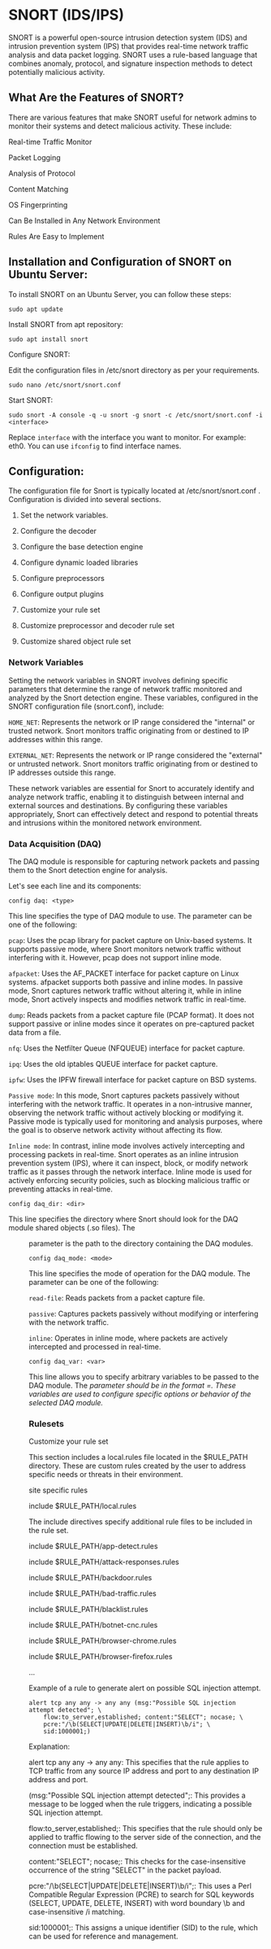 # SNORT (IDS/IPS)

SNORT is a powerful open-source intrusion detection system (IDS) and intrusion prevention system (IPS) that provides real-time network traffic analysis and data packet logging. SNORT uses a rule-based language that combines anomaly, protocol, and signature inspection methods to detect potentially malicious activity. 

## What Are the Features of SNORT?
There are various features that make SNORT useful for network admins to monitor their systems and detect malicious activity. These include:

Real-time Traffic Monitor

Packet Logging

Analysis of Protocol

Content Matching

OS Fingerprinting

Can Be Installed in Any Network Environment

Rules Are Easy to Implement

## Installation and Configuration of SNORT on Ubuntu Server:

To install SNORT on an Ubuntu Server, you can follow these steps:

```plaintext
sudo apt update
```
Install SNORT from apt repository:

```plaintext
sudo apt install snort
```
Configure SNORT:

Edit the configuration files in /etc/snort directory as per your requirements.
```plaintext
sudo nano /etc/snort/snort.conf
```

Start SNORT:
```plaintext
sudo snort -A console -q -u snort -g snort -c /etc/snort/snort.conf -i <interface>
```

Replace `interface` with the interface you want to monitor. For example: eth0.
You can use `ifconfig` to find interface names.


## Configuration:

The configuration file for Snort is typically located at /etc/snort/snort.conf . Configuration is divided into several sections.

1) Set the network variables.

2) Configure the decoder

3) Configure the base detection engine

4) Configure dynamic loaded libraries

5) Configure preprocessors

6) Configure output plugins

7) Customize your rule set

8) Customize preprocessor and decoder rule set

9) Customize shared object rule set

### Network Variables

Setting the network variables in SNORT involves defining specific parameters that determine the range of network traffic monitored and analyzed by the Snort detection engine. These variables, configured in the SNORT configuration file (snort.conf), include:

`HOME_NET`: Represents the network or IP range considered the "internal" or trusted network. Snort monitors traffic originating from or destined to IP addresses within this range.

`EXTERNAL_NET`: Represents the network or IP range considered the "external" or untrusted network. Snort monitors traffic originating from or destined to IP addresses outside this range.

These network variables are essential for Snort to accurately identify and analyze network traffic, enabling it to distinguish between internal and external sources and destinations. By configuring these variables appropriately, Snort can effectively detect and respond to potential threats and intrusions within the monitored network environment.


### Data Acquisition (DAQ)

The DAQ module is responsible for capturing network packets and passing them to the Snort detection engine for analysis.

Let's see each line and its components:

`config daq: <type>`

This line specifies the type of DAQ module to use. The <type> parameter can be one of the following:

`pcap`: Uses the pcap library for packet capture on Unix-based systems. It supports passive mode, where Snort monitors network traffic without interfering with it. However, pcap does not support inline mode. 

`afpacket`: Uses the AF_PACKET interface for packet capture on Linux systems. afpacket supports both passive and inline modes. In passive mode, Snort captures network traffic without altering it, while in inline mode, Snort actively inspects and modifies network traffic in real-time.

`dump`: Reads packets from a packet capture file (PCAP format). It does not support passive or inline modes since it operates on pre-captured packet data from a file.

`nfq`: Uses the Netfilter Queue (NFQUEUE) interface for packet capture. 

`ipq`: Uses the old iptables QUEUE interface for packet capture.

`ipfw`: Uses the IPFW firewall interface for packet capture on BSD systems.



`Passive mode`: In this mode, Snort captures packets passively without interfering with the network traffic. It operates in a non-intrusive manner, observing the network traffic without actively blocking or modifying it. Passive mode is typically used for monitoring and analysis purposes, where the goal is to observe network activity without affecting its flow.

`Inline mode`: In contrast, inline mode involves actively intercepting and processing packets in real-time. Snort operates as an inline intrusion prevention system (IPS), where it can inspect, block, or modify network traffic as it passes through the network interface. Inline mode is used for actively enforcing security policies, such as blocking malicious traffic or preventing attacks in real-time.

`config daq_dir: <dir>`

This line specifies the directory where Snort should look for the DAQ module shared objects (.so files). The <dir> parameter is the path to the directory containing the DAQ modules.

`config daq_mode: <mode>`

This line specifies the mode of operation for the DAQ module. The <mode> parameter can be one of the following:

`read-file`: Reads packets from a packet capture file.

`passive`: Captures packets passively without modifying or interfering with the network traffic.

`inline`: Operates in inline mode, where packets are actively intercepted and processed in real-time.

`config daq_var: <var>`

This line allows you to specify arbitrary variables to be passed to the DAQ module. The <var> parameter should be in the format <name>=<value>. These variables are used to configure specific options or behavior of the selected DAQ module.


### Rulesets

Customize your rule set

This section includes a local.rules file located in the $RULE_PATH directory. These are custom rules created by the user to address specific needs or threats in their environment.

site specific rules

include $RULE_PATH/local.rules

The include directives specify additional rule files to be included in the rule set. 

include $RULE_PATH/app-detect.rules

include $RULE_PATH/attack-responses.rules

include $RULE_PATH/backdoor.rules

include $RULE_PATH/bad-traffic.rules

include $RULE_PATH/blacklist.rules

include $RULE_PATH/botnet-cnc.rules

include $RULE_PATH/browser-chrome.rules

include $RULE_PATH/browser-firefox.rules

...

Example of a rule to generate alert on possible SQL injection attempt.
```plaintext
alert tcp any any -> any any (msg:"Possible SQL injection attempt detected"; \
    flow:to_server,established; content:"SELECT"; nocase; \
    pcre:"/\b(SELECT|UPDATE|DELETE|INSERT)\b/i"; \
    sid:1000001;)
```

Explanation:

alert tcp any any -> any any: This specifies that the rule applies to TCP traffic from any source IP address and port to any destination IP address and port.

(msg:"Possible SQL injection attempt detected";: This provides a message to be logged when the rule triggers, indicating a possible SQL injection attempt.

flow:to_server,established;: This specifies that the rule should only be applied to traffic flowing to the server side of the connection, and the connection must be established.

content:"SELECT"; nocase;: This checks for the case-insensitive occurrence of the string "SELECT" in the packet payload.

pcre:"/\b(SELECT|UPDATE|DELETE|INSERT)\b/i";: This uses a Perl Compatible Regular Expression (PCRE) to search for SQL keywords (SELECT, UPDATE, DELETE, INSERT) with word boundary \b and case-insensitive /i matching.

sid:1000001;: This assigns a unique identifier (SID) to the rule, which can be used for reference and management.
